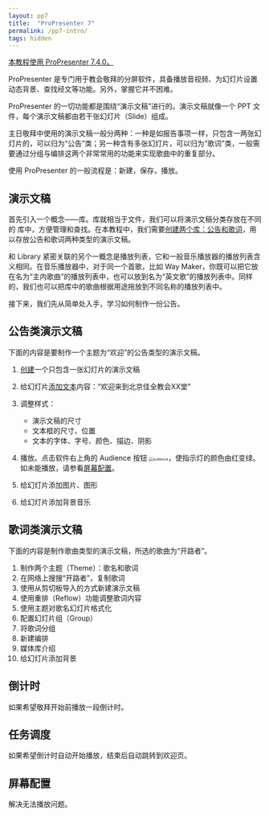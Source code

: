 ```yaml
---
layout: pp7
title:  "ProPresenter 7"
permalink: /pp7-intro/
tags: hidden
---
```


<u>本教程使用 ProPresenter 7.4.0。</u>

ProPresenter 是专门用于教会敬拜的分屏软件，具备播放音视频、为幻灯片设置动态背景、查找经文等功能。另外，掌握它并不困难。

ProPresenter 的一切功能都是围绕“<top>演示文稿</top>”进行的。演示文稿就像一个 PPT 文件，每个演示文稿都由若干张幻灯片（Slide）组成。

主日敬拜中使用的演示文稿一般分两种：一种是如报告事项一样，只包含一两张幻灯片的，可以归为“<top>公告</top>”类；另一种含有多张幻灯片，可以归为“<top>歌词</top>”类，一般需要通过<top>分组</top>与<top>编排</top>这两个非常常用的功能来实现歌曲中的重复部分。

使用 ProPresenter 的一般流程是：新建，保存，播放。

## 演示文稿

首先引入一个概念——<top>库</top>。库就相当于文件，我们可以将演示文稿分类存放在不同的 库中，方便管理和查找。在本教程中，我们需要[创建两个库：公告和歌词](/pp7-library/)，用以存放公告和歌词两种类型的演示文稿。

和 Library 紧密关联的另个一概念是<top>播放列表</top>，它和一般音乐播放器的播放列表含义相同。在音乐播放器中，对于同一个首歌，比如 Way Maker，你既可以把它放在名为“主内歌曲”的播放列表中，也可以放到名为“英文歌”的播放列表中。同样的，我们也可以把库中的歌曲根据用途拖放到不同名称的播放列表中。

接下来，我们先从简单处入手，学习如何制作一份公告。

## 公告类演示文稿

下面的内容是要制作一个主题为“欢迎”的公告类型的演示文稿。

1. [创建](/pp7-presentation/create)一个只包含一张幻灯片的演示文稿
2. 给幻灯片[添加文本](/pp7-presentation/edit)内容：“欢迎来到北京佳全教会XX堂”
3. 调整样式：
   -  演示文稿的尺寸
   -  文本框的尺寸、位置
   -  文本的字体、字号、颜色、描边、阴影

4. 播放。点击软件右上角的 Audience 按钮 <img src="/image/pp7/audience.jpg" alt="audience" style="zoom:50%;" />，使指示灯的颜色由红变绿。如未能播放，请参看[屏幕配置](/pp7-intro/#屏幕配置)。
5. 给幻灯片添加图片、图形
6. 给幻灯片添加背景音乐

## 歌词类演示文稿

下面的内容是制作歌曲类型的演示文稿，所选的歌曲为“开路者”。

1.  制作两个主题（Theme）：歌名和歌词
2.  在网络上搜搜“开路者”，复制歌词
3.  使用从剪切板导入的方式新建演示文稿
4.  使用重排（Reflow）功能调整歌词内容
5.  使用主题对歌名幻灯片格式化
6.  配置幻灯片组（Group）
7.  将歌词分组
8.  新建编排
9.  媒体库介绍
10.  给幻灯片添加背景

## 倒计时

如果希望敬拜开始前播放一段倒计时。

## 任务调度

如果希望倒计时自动开始播放，结束后自动跳转到欢迎页。

## 屏幕配置

解决无法播放问题。
